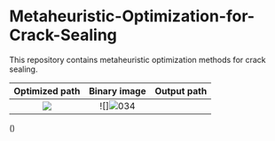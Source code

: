 # Metaheuristic-Optimization-for-Crack-Sealing

This repository contains metaheuristic optimization methods for crack sealing. 

Optimized path        |  Binary image    |  Output path
:-------------------------:|:-------------------------:|:-------------------------:
![](![output](https://github.com/JeremyOng96/Metaheuristic-Optimization-for-Crack-Sealing/assets/17587452/6a3ab334-f92e-42c5-9584-4b40583b5652))  |  ![]![034](https://github.com/JeremyOng96/Metaheuristic-Optimization-for-Crack-Sealing/assets/17587452/1ca0e6c1-4bf6-4dc7-a65c-d742481eb89e)
()



